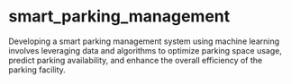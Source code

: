 # smart_parking_management
Developing a smart parking management system using machine learning involves leveraging data and algorithms to optimize parking space usage, predict parking availability, and enhance the overall efficiency of the parking facility. 
